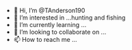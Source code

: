 - 👋 Hi, I’m @TAnderson190
- 👀 I’m interested in ...hunting and fishing 
- 🌱 I’m currently learning ...
- 💞️ I’m looking to collaborate on ...
- 📫 How to reach me ...

<!---
TAnderson190/TAnderson190 is a ✨ special ✨ repository because its `README.md` (this file) appears on your GitHub profile.
You can click the Preview link to take a look at your changes.
--->
